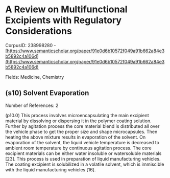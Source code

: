 # A Review on Multifunctional Excipients with Regulatory Considerations

CorpusID: 238998280 - [https://www.semanticscholar.org/paper/91e0d6b10572f049a91b662a84e3b5892c4a106d](https://www.semanticscholar.org/paper/91e0d6b10572f049a91b662a84e3b5892c4a106d)

Fields: Medicine, Chemistry

## (s10) Solvent Evaporation
Number of References: 2

(p10.0) This process involves microencapsulating the main excipient material by dissolving or dispersing it in the polymer coating solution. Further by agitation process the core material blend is distributed all over the vehicle phase to get the proper size and shape microcapsules. Then heating the above mixture results in evaporation of the solvent. On evaporation of the solvent, the liquid vehicle temperature is decreased to ambient room temperature by continuous agitation process. The core excipient materials can be either water insoluble or watersoluble materials [23]. This process is used in preparation of liquid manufacturing vehicles. The coating excipient is solubilized in a volatile solvent, which is immiscible with the liquid manufacturing vehicles [16].
